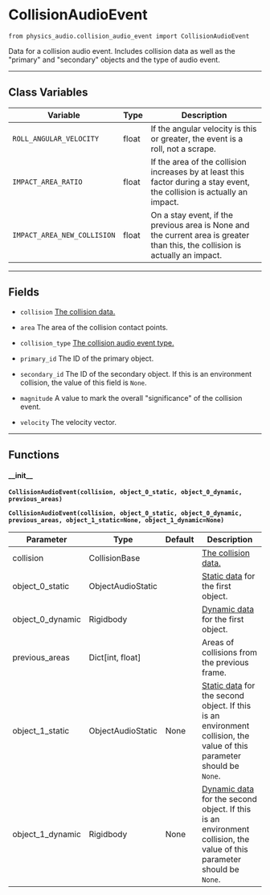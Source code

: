 # CollisionAudioEvent

`from physics_audio.collision_audio_event import CollisionAudioEvent`

Data for a collision audio event.
Includes collision data as well as the "primary" and "secondary" objects and the type of audio event.

***

## Class Variables

| Variable | Type | Description |
| --- | --- | --- |
| `ROLL_ANGULAR_VELOCITY` | float | If the angular velocity is this or greater, the event is a roll, not a scrape. |
| `IMPACT_AREA_RATIO` | float | If the area of the collision increases by at least this factor during a stay event, the collision is actually an impact. |
| `IMPACT_AREA_NEW_COLLISION` | float | On a stay event, if the previous area is None and the current area is greater than this, the collision is actually an impact. |

***

## Fields

- `collision` [The collision data.](../collision_data/collision_base.md)

- `area` The area of the collision contact points.

- `collision_type` [The collision audio event type.](collision_audio_type.md)

- `primary_id` The ID of the primary object.

- `secondary_id` The ID of the secondary object. If this is an environment collision, the value of this field is `None`.

- `magnitude` A value to mark the overall "significance" of the collision event.

- `velocity` The velocity vector.

***

## Functions

#### \_\_init\_\_

**`CollisionAudioEvent(collision, object_0_static, object_0_dynamic, previous_areas)`**

**`CollisionAudioEvent(collision, object_0_static, object_0_dynamic, previous_areas, object_1_static=None, object_1_dynamic=None)`**

| Parameter | Type | Default | Description |
| --- | --- | --- | --- |
| collision |  CollisionBase |  | [The collision data.](../collision_data/collision_base.md) |
| object_0_static |  ObjectAudioStatic |  | [Static data](object_audio_static.md) for the first object. |
| object_0_dynamic |  Rigidbody |  | [Dynamic data](../object_data/rigidbody.md) for the first object. |
| previous_areas |  Dict[int, float] |  | Areas of collisions from the previous frame. |
| object_1_static |  ObjectAudioStatic  | None | [Static data](object_audio_static.md) for the second object. If this is an environment collision, the value of this parameter should be `None`. |
| object_1_dynamic |  Rigidbody  | None | [Dynamic data](../object_data/rigidbody.md) for the second object. If this is an environment collision, the value of this parameter should be `None`. |

